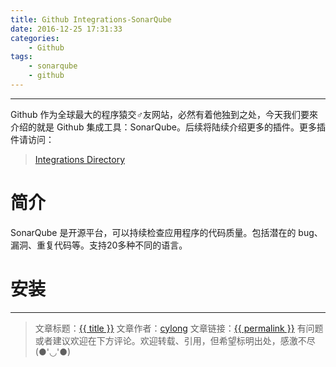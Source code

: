 ```yaml
---
title: Github Integrations-SonarQube
date: 2016-12-25 17:31:33
categories:
    - Github
tags:
    - sonarqube
    - github
---
```

---

Github 作为全球最大的程序猿交♂友网站，必然有着他独到之处，今天我们要來介绍的就是 Github 集成工具：SonarQube。后续将陆续介绍更多的插件。更多插件请访问：

> [Integrations Directory][1]

<!-- more -->

# 简介

SonarQube 是开源平台，可以持续检查应用程序的代码质量。包括潜在的 bug、漏洞、重复代码等。支持20多种不同的语言。

# 安装


---

> 文章标题：<a href='{{ permalink }}' title='{{ title }}' >{{ title }}</a>
> 文章作者：[cylong](http://www.cylong.com/about/ "cylong")
> 文章链接：<a href='{{ permalink }}' title='{{ title }}' >{{ permalink }}</a>
> 有问题或者建议欢迎在下方评论。欢迎转载、引用，但希望标明出处，感激不尽(●'◡'●)

[1]: https://github.com/integrations/ "Integrations Directory"
